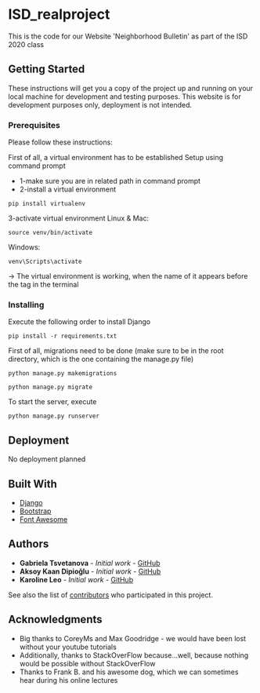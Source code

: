 # ISD_realproject
This is the code for our Website 'Neighborhood Bulletin' as part of the ISD 2020 class

## Getting Started

These instructions will get you a copy of the project up and running on your local machine for development and testing purposes. This website is for development purposes only, deployment is not intended.

### Prerequisites

Please follow these instructions:

First of all, a virtual environment has to be established
Setup using command prompt

* 1-make sure you are in related path in command prompt
* 2-install a virtual environment

```
pip install virtualenv
```
3-activate virtual environment
Linux & Mac:
```
source venv/bin/activate
```
Windows: 
```
venv\Scripts\activate
```
-> The virtual environment is working, when the name of it appears before the <base> tag in the terminal
### Installing

Execute the following order to install Django

```
pip install -r requirements.txt
```

First of all, migrations need to be done (make sure to be in the root directory, which is the one containing the manage.py file)

```
python manage.py makemigrations
```

```
python manage.py migrate
```

To start the server, execute 

```
python manage.py runserver
```

## Deployment

No deployment planned

## Built With

* [Django](https://docs.djangoproject.com/en/3.0/) 
* [Bootstrap](https://getbootstrap.com/) 
* [Font Awesome](https://fontawesome.com/6?next=%2F) 

## Authors

* **Gabriela Tsvetanova** - *Initial work* - [GitHub](https://github.com/gtstevtanova)
* **Aksoy Kaan Dipioğlu** - *Initial work* - [GitHub](https://github.com/KaanAksoy93)
* **Karoline Leo** - *Initial work* - [GitHub](https://github.com/karoleoline)

See also the list of [contributors](https://github.com/karoleoline/ISD_realproject/graphs/contributors) who participated in this project.


## Acknowledgments

* Big thanks to CoreyMs and Max Goodridge - we would have been lost without your youtube tutorials
* Additionally, thanks to StackOverFlow because...well, because nothing would be possible without StackOverFlow
* Thanks to Frank B. and his awesome dog, which we can sometimes hear during his online lectures

